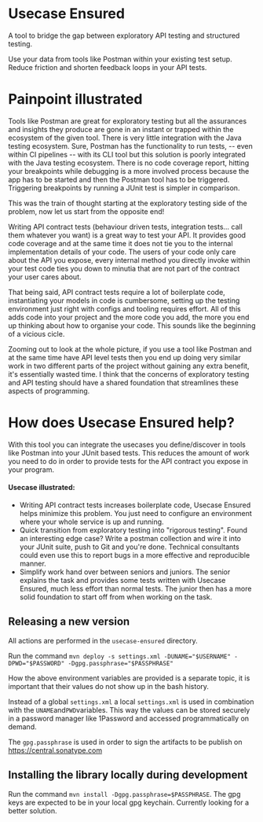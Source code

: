 # Usecase Ensured

A tool to bridge the gap between exploratory API testing and structured testing.

Use your data from tools like Postman within your existing test setup. Reduce friction and shorten feedback loops in your API tests.

# Painpoint illustrated
Tools like Postman are great for exploratory testing but all the assurances and insights they produce are gone in an instant or trapped within the ecosystem of 
the given tool. There is very little integration with the Java testing ecosystem. Sure, Postman has the functionality to run tests, -- even within CI pipelines -- with its CLI tool but
this solution is poorly integrated with the Java testing ecosystem. There is no code coverage report, hitting your breakpoints while debugging is a more involved process because
the app has to be started and then the Postman tool has to be triggered. Triggering breakpoints by running a JUnit test is simpler in comparison.

This was the train of thought starting at the exploratory testing side of the problem, now let us start from the opposite end!

Writing API contract tests (behaviour driven tests, integration tests... call them whatever you want) is a great way to test your API. It provides good code coverage and at the same time
it does not tie you to the internal implementation details of your code. The users of your code only care about the API you expose, every internal method you directly invoke within your
test code ties you down to minutia that are not part of the contract your user cares about.

That being said, API contract tests require a lot of boilerplate code, instantiating your models in code is cumbersome, setting up the testing environment just right with configs and
tooling requires effort. All of this adds code into your project and the more code you add, the more you end up thinking about how to organise your code. This sounds like the beginning
of a vicious cicle.

Zooming out to look at the whole picture, if you use a tool like Postman and at the same time have API level tests then you end up doing very similar work in two different parts of the
project without gaining any extra benefit, it's essentially wasted time. I think that the concerns of exploratory testing and API testing should have a shared foundation
that streamlines these aspects of programming.

# How does Usecase Ensured help?
With this tool you can integrate the usecases you define/discover in tools like Postman into your JUnit based tests. 
This reduces the amount of work you need to do in order to provide tests for the API contract you expose in your program.

#### Usecase illustrated:
- Writing API contract tests increases boilerplate code, Usecase Ensured helps minimize this problem. You just need to configure an environment where your whole service is up and running.
- Quick transition from exploratory testing into "rigorous testing". Found an interesting edge case? Write a postman collection and wire it into your JUnit suite,
  push to Git and you're done.
  Technical consultants could even use this to report bugs in a more effective and reproducible manner.
- Simplify work hand over between seniors and juniors. The senior explains the task and provides some tests written with Usecase Ensured, much less effort than normal tests. The
  junior then has a more solid foundation to start off from when working on the task.

## Releasing a new version

All actions are performed in the `usecase-ensured` directory.

Run the command
`mvn deploy -s settings.xml -DUNAME="$USERNAME" -DPWD="$PASSWORD" -Dgpg.passphrase="$PASSPHRASE"`

How the above environment variables are provided is a separate topic,
it is important that their values do not show up in the bash history.

Instead of a global `settings.xml` a local `settings.xml` is used
in combination with the `UNAME`and`PWD`variables.
This way the values can be stored securely in a password manager like 1Password
and accessed programmatically on demand.

The `gpg.passphrase` is used in order to sign the artifacts to be publish on
<https://central.sonatype.com>

## Installing the library locally during development

Run the command
`mvn install -Dgpg.passphrase=$PASSPHRASE`. The gpg keys are expected to be in
your local gpg keychain. Currently looking for a better solution.
